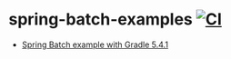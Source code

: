 # spring-batch-examples [![CI](https://github.com/daggerok/spring-batch-examples/actions/workflows/ci.yaml/badge.svg)](https://github.com/daggerok/spring-batch-examples/actions/workflows/ci.yaml)

<!-- ord Travis CI status: 
[![Build Status](https://travis-ci.org/daggerok/spring-batch-example.svg?branch=master)](https://travis-ci.org/daggerok/spring-batch-example)
-->

* [Spring Batch example with Gradle 5.4.1](./spring-batch-example/)
